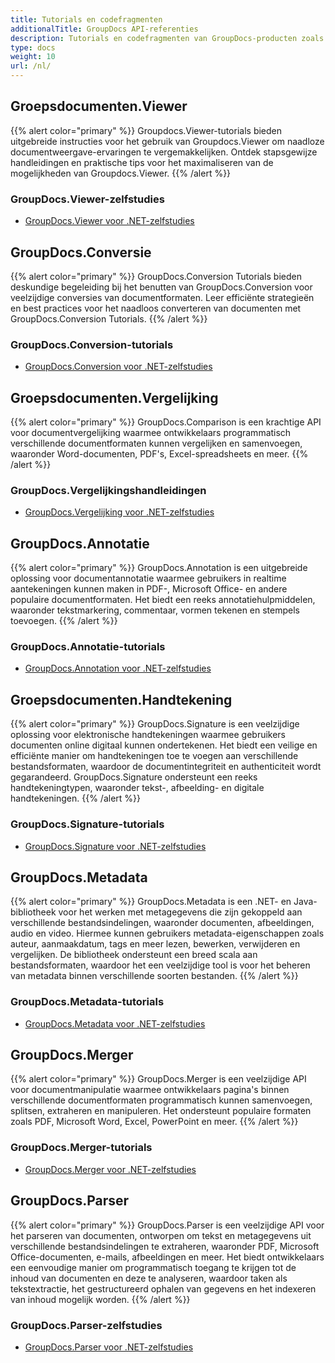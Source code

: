 ```yaml
---
title: Tutorials en codefragmenten
additionalTitle: GroupDocs API-referenties
description: Tutorials en codefragmenten van GroupDocs-producten zoals GroupDocs.Viewer, GroupDocs.Annotation, GroupDocs.Conversion en andere producten.
type: docs
weight: 10
url: /nl/
---
```


## Groepsdocumenten.Viewer
{{% alert color="primary" %}}
Groupdocs.Viewer-tutorials bieden uitgebreide instructies voor het gebruik van Groupdocs.Viewer om naadloze documentweergave-ervaringen te vergemakkelijken. Ontdek stapsgewijze handleidingen en praktische tips voor het maximaliseren van de mogelijkheden van Groupdocs.Viewer.
{{% /alert %}}

### GroupDocs.Viewer-zelfstudies
- [GroupDocs.Viewer voor .NET-zelfstudies](../viewer/nl/net/)


## GroupDocs.Conversie
{{% alert color="primary" %}}
GroupDocs.Conversion Tutorials bieden deskundige begeleiding bij het benutten van GroupDocs.Conversion voor veelzijdige conversies van documentformaten. Leer efficiënte strategieën en best practices voor het naadloos converteren van documenten met GroupDocs.Conversion Tutorials.
{{% /alert %}}

### GroupDocs.Conversion-tutorials
- [GroupDocs.Conversion voor .NET-zelfstudies](../conversion/nl/net/)


## Groepsdocumenten.Vergelijking
{{% alert color="primary" %}}
GroupDocs.Comparison is een krachtige API voor documentvergelijking waarmee ontwikkelaars programmatisch verschillende documentformaten kunnen vergelijken en samenvoegen, waaronder Word-documenten, PDF's, Excel-spreadsheets en meer.
{{% /alert %}}

### GroupDocs.Vergelijkingshandleidingen
- [GroupDocs.Vergelijking voor .NET-zelfstudies](../comparison/nl/net/)


## GroupDocs.Annotatie
{{% alert color="primary" %}}
GroupDocs.Annotation is een uitgebreide oplossing voor documentannotatie waarmee gebruikers in realtime aantekeningen kunnen maken in PDF-, Microsoft Office- en andere populaire documentformaten. Het biedt een reeks annotatiehulpmiddelen, waaronder tekstmarkering, commentaar, vormen tekenen en stempels toevoegen.
{{% /alert %}}

### GroupDocs.Annotatie-tutorials
- [GroupDocs.Annotation voor .NET-zelfstudies](../annotation/nl/net/)


## Groepsdocumenten.Handtekening
{{% alert color="primary" %}}
GroupDocs.Signature is een veelzijdige oplossing voor elektronische handtekeningen waarmee gebruikers documenten online digitaal kunnen ondertekenen. Het biedt een veilige en efficiënte manier om handtekeningen toe te voegen aan verschillende bestandsformaten, waardoor de documentintegriteit en authenticiteit wordt gegarandeerd. GroupDocs.Signature ondersteunt een reeks handtekeningtypen, waaronder tekst-, afbeelding- en digitale handtekeningen.
{{% /alert %}}

### GroupDocs.Signature-tutorials
- [GroupDocs.Signature voor .NET-zelfstudies](../signature/nl/net/)


## GroupDocs.Metadata
{{% alert color="primary" %}}
GroupDocs.Metadata is een .NET- en Java-bibliotheek voor het werken met metagegevens die zijn gekoppeld aan verschillende bestandsindelingen, waaronder documenten, afbeeldingen, audio en video. Hiermee kunnen gebruikers metadata-eigenschappen zoals auteur, aanmaakdatum, tags en meer lezen, bewerken, verwijderen en vergelijken. De bibliotheek ondersteunt een breed scala aan bestandsformaten, waardoor het een veelzijdige tool is voor het beheren van metadata binnen verschillende soorten bestanden.
{{% /alert %}}

### GroupDocs.Metadata-tutorials
- [GroupDocs.Metadata voor .NET-zelfstudies](../metadata/nl/net/)


## GroupDocs.Merger
{{% alert color="primary" %}}
GroupDocs.Merger is een veelzijdige API voor documentmanipulatie waarmee ontwikkelaars pagina's binnen verschillende documentformaten programmatisch kunnen samenvoegen, splitsen, extraheren en manipuleren. Het ondersteunt populaire formaten zoals PDF, Microsoft Word, Excel, PowerPoint en meer.
{{% /alert %}}

### GroupDocs.Merger-tutorials
- [GroupDocs.Merger voor .NET-zelfstudies](../merger/nl/net/)


## GroupDocs.Parser
{{% alert color="primary" %}}
GroupDocs.Parser is een veelzijdige API voor het parseren van documenten, ontworpen om tekst en metagegevens uit verschillende bestandsindelingen te extraheren, waaronder PDF, Microsoft Office-documenten, e-mails, afbeeldingen en meer. Het biedt ontwikkelaars een eenvoudige manier om programmatisch toegang te krijgen tot de inhoud van documenten en deze te analyseren, waardoor taken als tekstextractie, het gestructureerd ophalen van gegevens en het indexeren van inhoud mogelijk worden.
{{% /alert %}}

### GroupDocs.Parser-zelfstudies
- [GroupDocs.Parser voor .NET-zelfstudies](../parser/nl/net/)